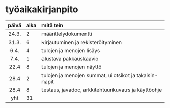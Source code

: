 # työaikakirjanpito

| päivä | aika | mitä tein  |
| :----:|:-----| :-----|
| 24.3. |  2   |  määrittelydokumentti |
| 31.3. |  6   |  kirjautuminen ja rekisteröityminen |
| 6.4.  |  4   |  tulojen ja menojen lisäys |
| 7.4.  |  1   |  alustava pakkauskaavio |
| 22.4  |  8   |  tulojen ja menojen näyttö |
| 28.4  |  2   |  tulojen ja menojen summat, ui otsikot ja takaisin-napit |
| 28.4  |  8   |  testaus, javadoc, arkkitehtuurikuvaus ja käyttöohje |
| yht   |  31  |  | 
